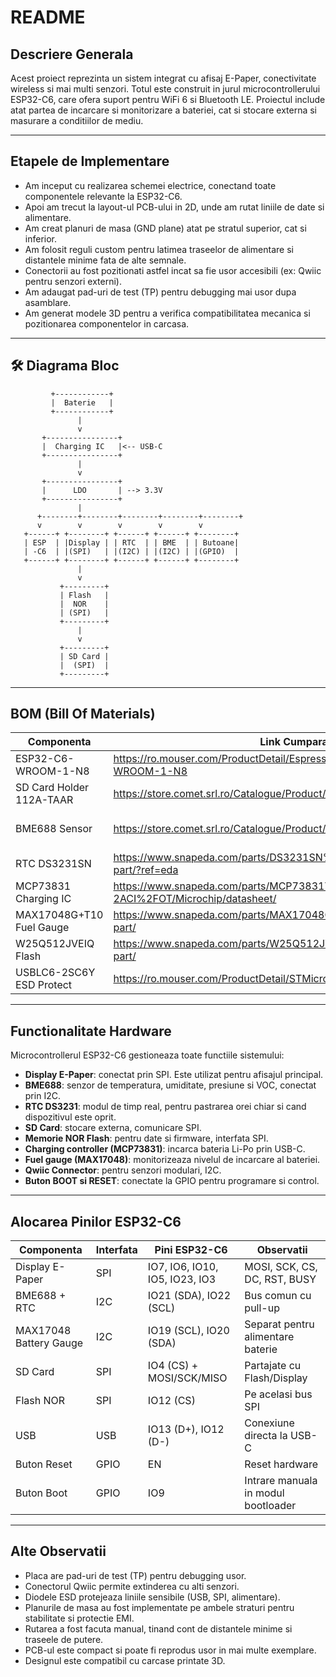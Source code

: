 
# README 

## Descriere Generala

Acest proiect reprezinta un sistem integrat cu afisaj E-Paper, conectivitate wireless si mai multi senzori. Totul este construit in jurul microcontrollerului ESP32-C6, care ofera suport pentru WiFi 6 si Bluetooth LE.
Proiectul include atat partea de incarcare si monitorizare a bateriei, cat si stocare externa si masurare a conditiilor de mediu.

---

## Etapele de Implementare

- Am inceput cu realizarea schemei electrice, conectand toate componentele relevante la ESP32-C6.
- Apoi am trecut la layout-ul PCB-ului in 2D, unde am rutat liniile de date si alimentare.
- Am creat planuri de masa (GND plane) atat pe stratul superior, cat si inferior.
- Am folosit reguli custom pentru latimea traseelor de alimentare si distantele minime fata de alte semnale.
- Conectorii au fost pozitionati astfel incat sa fie usor accesibili (ex: Qwiic pentru senzori externi).
- Am adaugat pad-uri de test (TP) pentru debugging mai usor dupa asamblare.
- Am generat modele 3D pentru a verifica compatibilitatea mecanica si pozitionarea componentelor in carcasa.
---

## 🛠️ Diagrama Bloc

```text
         +------------+
         |  Baterie   |
         +------------+
               |
               v
       +----------------+
       |  Charging IC   |<-- USB-C
       +----------------+
               |
               v
       +----------------+
       |      LDO       | --> 3.3V
       +----------------+
               |
      +--------+--------+--------+--------+--------+
      v        v        v        v        v
   +------+ +--------+ +------+ +------+ +--------+
   | ESP  | |Display | | RTC  | | BME  | | Butoane|
   | -C6  | |(SPI)   | |(I2C) | |(I2C) | |(GPIO)  |
   +------+ +--------+ +------+ +------+ +--------+
               |
               v
           +---------+
           | Flash   |
           |  NOR    |
           | (SPI)   |
           +---------+
               |
               v
           +---------+
           | SD Card |
           |  (SPI)  |
           +---------+
```

---

## BOM (Bill Of Materials)

| Componenta                 | Link Cumparare                                                                                      | Datasheet                                                                                      |
|---------------------------|-----------------------------------------------------------------------------------------------------|------------------------------------------------------------------------------------------------|
| ESP32-C6-WROOM-1-N8       | https://ro.mouser.com/ProductDetail/Espressif-Systems/ESP32-C6-WROOM-1-N8                          | https://www.espressif.com/sites/default/files/documentation/esp32-c6_datasheet_en.pdf         |
| SD Card Holder 112A-TAAR  | https://store.comet.srl.ro/Catalogue/Product/43497                                                 | https://www.snapeda.com/parts/112A-TAAR-R03/Attend/datasheet/                                 |
| BME688 Sensor             | https://store.comet.srl.ro/Catalogue/Product/50164                                                 | https://www.bosch-sensortec.com/media/boschsensortec/downloads/datasheets/bst-bme680-ds001.pdf|
| RTC DS3231SN              | https://www.snapeda.com/parts/DS3231SN%23/Analog+Devices/view-part/?ref=eda                        | https://www.maximintegrated.com/en/products/digital/real-time-clocks/DS3231.html              |
| MCP73831 Charging IC      | https://www.snapeda.com/parts/MCP73831T-2ACI%2FOT/Microchip/datasheet/                             | https://ww1.microchip.com/downloads/en/DeviceDoc/20001984g.pdf                                |
| MAX17048G+T10 Fuel Gauge  | https://www.snapeda.com/parts/MAX17048G+T10/Analog+Devices/view-part/                              | https://www.analog.com/media/en/technical-documentation/data-sheets/MAX17048-MAX17049.pdf     |
| W25Q512JVEIQ Flash        | https://www.snapeda.com/parts/W25Q512JVEIQ/Winbond+Electronics/view-part/                          | https://www.winbond.com/resource-files/W25Q512JV%20SPI%20RevB%2006252019%20KMS.pdf            |
| USBLC6-2SC6Y ESD Protect  | https://ro.mouser.com/ProductDetail/STMicroelectronics/USBLC6-2SC6Y                                | https://www.st.com/resource/en/datasheet/usblc6-2sc6y.pdf                                     |

---

## Functionalitate Hardware

Microcontrollerul ESP32-C6 gestioneaza toate functiile sistemului:

- **Display E-Paper**: conectat prin SPI. Este utilizat pentru afisajul principal.
- **BME688**: senzor de temperatura, umiditate, presiune si VOC, conectat prin I2C.
- **RTC DS3231**: modul de timp real, pentru pastrarea orei chiar si cand dispozitivul este oprit.
- **SD Card**: stocare externa, comunicare SPI.
- **Memorie NOR Flash**: pentru date si firmware, interfata SPI.
- **Charging controller (MCP73831)**: incarca bateria Li-Po prin USB-C.
- **Fuel gauge (MAX17048)**: monitorizeaza nivelul de incarcare al bateriei.
- **Qwiic Connector**: pentru senzori modulari, I2C.
- **Buton BOOT si RESET**: conectate la GPIO pentru programare si control.

---

## Alocarea Pinilor ESP32-C6

| Componenta                | Interfata | Pini ESP32-C6        | Observatii                          |
|--------------------------|-----------|----------------------|--------------------------------------|
| Display E-Paper          | SPI       | IO7, IO6, IO10, IO5, IO23, IO3 | MOSI, SCK, CS, DC, RST, BUSY       |
| BME688 + RTC             | I2C       | IO21 (SDA), IO22 (SCL) | Bus comun cu pull-up                |
| MAX17048 Battery Gauge   | I2C       | IO19 (SCL), IO20 (SDA)| Separat pentru alimentare baterie   |
| SD Card                  | SPI       | IO4 (CS) + MOSI/SCK/MISO| Partajate cu Flash/Display         |
| Flash NOR                | SPI       | IO12 (CS)             | Pe acelasi bus SPI                  |
| USB                      | USB       | IO13 (D+), IO12 (D-)  | Conexiune directa la USB-C          |
| Buton Reset              | GPIO      | EN                    | Reset hardware                      |
| Buton Boot               | GPIO      | IO9                   | Intrare manuala in modul bootloader |

---

## Alte Observatii

- Placa are pad-uri de test (TP) pentru debugging usor.
- Conectorul Qwiic permite extinderea cu alti senzori.
- Diodele ESD protejeaza liniile sensibile (USB, SPI, alimentare).
- Planurile de masa au fost implementate pe ambele straturi pentru stabilitate si protectie EMI.
- Rutarea a fost facuta manual, tinand cont de distantele minime si traseele de putere.
- PCB-ul este compact si poate fi reprodus usor in mai multe exemplare.
- Designul este compatibil cu carcase printate 3D.

